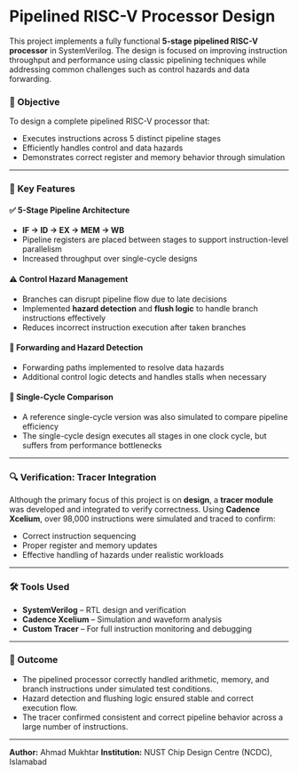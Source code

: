 # Pipelined RISC-V Processor Design

This project implements a fully functional **5-stage pipelined RISC-V processor** in SystemVerilog. The design is focused on improving instruction throughput and performance using classic pipelining techniques while addressing common challenges such as control hazards and data forwarding.

### 🎯 Objective

To design a complete pipelined RISC-V processor that:

* Executes instructions across 5 distinct pipeline stages
* Efficiently handles control and data hazards
* Demonstrates correct register and memory behavior through simulation

---

### 🧩 Key Features

#### ✅ **5-Stage Pipeline Architecture**

* **IF → ID → EX → MEM → WB**
* Pipeline registers are placed between stages to support instruction-level parallelism
* Increased throughput over single-cycle designs

#### ⚠️ **Control Hazard Management**

* Branches can disrupt pipeline flow due to late decisions
* Implemented **hazard detection** and **flush logic** to handle branch instructions effectively
* Reduces incorrect instruction execution after taken branches

#### 🔁 **Forwarding and Hazard Detection**

* Forwarding paths implemented to resolve data hazards
* Additional control logic detects and handles stalls when necessary

#### 🧪 **Single-Cycle Comparison**

* A reference single-cycle version was also simulated to compare pipeline efficiency
* The single-cycle design executes all stages in one clock cycle, but suffers from performance bottlenecks

---

### 🔍 Verification: Tracer Integration

Although the primary focus of this project is on **design**, a **tracer module** was developed and integrated to verify correctness. Using **Cadence Xcelium**, over 98,000 instructions were simulated and traced to confirm:

* Correct instruction sequencing
* Proper register and memory updates
* Effective handling of hazards under realistic workloads

---

### 🛠 Tools Used

* **SystemVerilog** – RTL design and verification
* **Cadence Xcelium** – Simulation and waveform analysis
* **Custom Tracer** – For full instruction monitoring and debugging

---

### 📌 Outcome

* The pipelined processor correctly handled arithmetic, memory, and branch instructions under simulated test conditions.
* Hazard detection and flushing logic ensured stable and correct execution flow.
* The tracer confirmed consistent and correct pipeline behavior across a large number of instructions.

---

**Author:** Ahmad Mukhtar
**Institution:** NUST Chip Design Centre (NCDC), Islamabad
